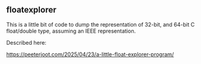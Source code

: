 ## floatexplorer

This is a little bit of code to dump the representation of 32-bit, and 64-bit C float/double type, assuming an IEEE representation.

Described here:

https://peeterjoot.com/2025/04/23/a-little-float-explorer-program/
